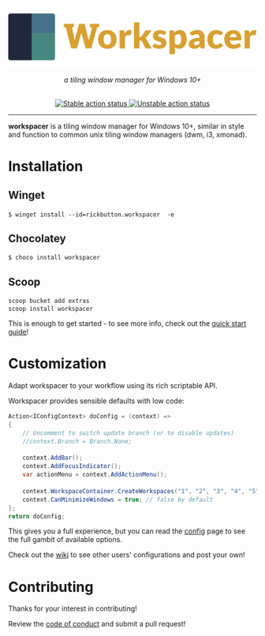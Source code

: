<div align="center">
  <a href="https://workspacer.org" target="_blank">
    <img alt="Stable action status" src="https://raw.githubusercontent.com/workspacer/workspacer/master/images/logo-wide.svg">
  </a>
  <p>
    <i>a tiling window manager for Windows 10+</i>
  <p>
  <br>
  <a href="https://github.com/workspacer/workspacer/actions/workflows/stable.yml" target="_blank">
    <img alt="Stable action status" src="https://img.shields.io/github/workflow/status/workspacer/workspacer/stable?label=stable&logo=github">
  </a>
  <a href="https://github.com/workspacer/workspacer/actions/workflows/unstable.yml" target="_blank">
    <img alt="Unstable action status" src="https://img.shields.io/github/workflow/status/workspacer/workspacer/unstable?label=unstable&logo=github">
  </a>
</div>

---

__workspacer__ is a tiling window manager for Windows 10+, similar in style and function to common unix tiling window managers (dwm, i3, xmonad).

# Installation

## Winget

```console
$ winget install --id=rickbutton.workspacer  -e
```

## Chocolatey

```console
$ choco install workspacer
```

## Scoop

```console
scoop bucket add extras
scoop install workspacer
```

This is enough to get started - to see more info, check out the [quick start guide][quickstart]!

# Customization

Adapt workspacer to your workflow using its rich scriptable API.

Workspacer provides sensible defaults with low code:

```cs
Action<IConfigContext> doConfig = (context) =>
{
    // Uncomment to switch update branch (or to disable updates)
    //context.Branch = Branch.None;

    context.AddBar();
    context.AddFocusIndicator();
    var actionMenu = context.AddActionMenu();

    context.WorkspaceContainer.CreateWorkspaces("1", "2", "3", "4", "5");
    context.CanMinimizeWindows = true; // false by default
};
return doConfig;
```

This gives you a full experience, but you can read the [config][config-page]
page to see the full gambit of available options.

Check out the [wiki](https://github.com/workspacer/workspacer/wiki/Customization)
to see other users' configurations and post your own!

# Contributing

Thanks for your interest in contributing!

Review the [code of conduct](./CODE_OF_CONDUCT.md) and submit a pull request!

[workspacer]: https://workspacer.org
[quickstart]: https://www.workspacer.org/quickstart
[config-page]: https://www.workspacer.org/quickstart
